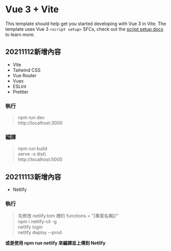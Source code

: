# Vue 3 + Vite

This template should help get you started developing with Vue 3 in Vite. The template uses Vue 3 `<script setup>` SFCs, check out the [script setup docs](https://v3.vuejs.org/api/sfc-script-setup.html#sfc-script-setup) to learn more.

## 20211112新增內容
- Vite 
- Tailwind CSS
- Vue Router
- Vuex
- ESLint
- Prettier

### 執行
>npm run dev <br>
>http://localhost:3000

### 編譯
>npm run build <br>
>serve -s dist\ <br>
>http://localhost:5000

## 20211113新增內容
- Netlify

### 執行
>先修改 netlify.tom 裡的 functions = "[專案名稱]/"<br>
>npm i netlify-cli -g<br>
>netlify login<br>
>netlify deploy --prod<br>
>
**或是使用 npm run netlify 來編譯並上傳到 Netlify**

